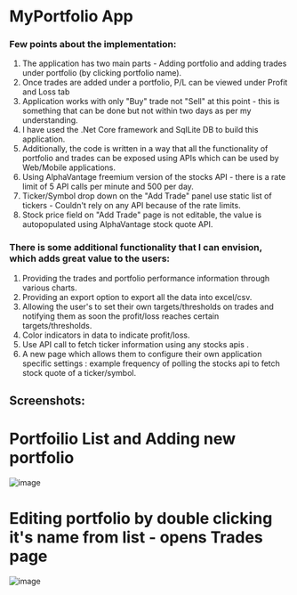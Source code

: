 # MyPortfolio App

### Few points about the implementation:
1. The application has two main parts - Adding portfolio and adding trades under portfolio (by clicking portfolio name).
2. Once trades are added under a portfolio, P/L can be viewed under Profit and Loss tab
3. Application works with only "Buy" trade not "Sell" at this point - this is something that can be done but not within two days as per my understanding.
4. I have used the .Net Core  framework and SqlLite DB to build this application.
5. Additionally, the code is written in a way that all the functionality of portfolio and trades can be exposed using APIs which can be used by Web/Mobile applications.
6. Using AlphaVantage freemium version of the stocks API  - there is a rate limit of 5 API calls per minute and 500 per day.
7. Ticker/Symbol drop down on the "Add Trade" panel use static list of tickers - Couldn't rely on any API because of the rate limits.
8. Stock price field on "Add Trade" page is not editable, the value is autopopulated using AlphaVantage stock quote API.


### There is some additional functionality that I can envision, which adds great value to the users:
1. Providing the trades and portfolio performance information through various charts.
2. Providing an export option to export all the data into excel/csv.
3. Allowing the user's to set their own targets/thresholds on trades and notifying them as soon the profit/loss reaches certain targets/thresholds.
4. Color indicators in data to indicate profit/loss.
5. Use API call to fetch ticker information using any stocks apis .
6. A new page which allows them to configure their own application specific settings : example frequency of polling the stocks api to fetch stock quote of a ticker/symbol.


## Screenshots:
# Portfoilio List and Adding new portfolio
![image](https://user-images.githubusercontent.com/33646640/115167221-4af00480-a0e9-11eb-92a6-7784fc547871.png)

# Editing portfolio by double clicking it's name from list - opens Trades page
![image](https://user-images.githubusercontent.com/33646640/115167236-64914c00-a0e9-11eb-80d9-432e7a2b91fc.png)
